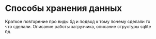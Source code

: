 # Способы хранения данных
Краткое повторение про виды бд и подвод к тому почему сделали то что сделали.
Описание работы загрузчика, описание структуры sqlite бд.

